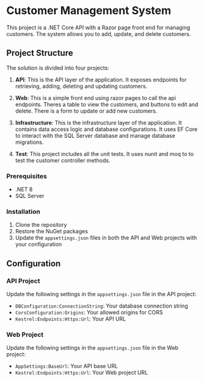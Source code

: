# Customer Management System

This project is a .NET Core API with a Razor page front end for managing customers. The system allows you to add, update, and delete customers.

## Project Structure

The solution is divided into four projects:

1. **API**: This is the API layer of the application. It exposes endpoints for retrieving, adding, deleting and updating customers.

2. **Web**: This is a simple front end using razor pages to call the api endpoints. Theres a table to view the customers, and buttons to edit and delete. There is a form to update or add new customers.  

3. **Infrastructure**: This is the infrastructure layer of the application. It contains data access logic and database configurations. It uses EF Core to interact with the SQL Server database and manage database migrations.

4. **Test**:  This project includes all the unit tests. It uses nunit and moq to to test the customer controller methods. 


### Prerequisites

- .NET 8
- SQL Server

### Installation

1. Clone the repository
2. Restore the NuGet packages
3. Update the `appsettings.json` files in both the API and Web projects with your configuration

## Configuration

### API Project

Update the following settings in the `appsettings.json` file in the API project:

- `DBConfiguration:ConnectionString`: Your database connection string
- `CorsConfiguration:Origins`: Your allowed origins for CORS
- `Kestrel:Endpoints:Https:Url`: Your API URL

### Web Project

Update the following settings in the `appsettings.json` file in the Web project:

- `AppSettings:BaseUrl`: Your API base URL
- `Kestrel:Endpoints:Https:Url`: Your Web project URL